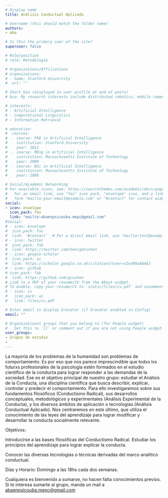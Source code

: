 ```yaml
---
# Display name
title: Análisis Conductual Aplicado

# Username (this should match the folder name)
authors:
- aba

# Is this the primary user of the site?
superuser: false

# Role/position
# role: Metodología

# Organizations/Affiliations
# organizations:
# - name: Stanford University
#  url: ""

# Short bio (displayed in user profile at end of posts)
# bio: My research interests include distributed robotics, mobile computing and programmable matter.

# interests:
# - Artificial Intelligence
# - Computational Linguistics
# - Information Retrieval

# education:
#  courses:
#  - course: PhD in Artificial Intelligence
#    institution: Stanford University
#    year: 2012
#  - course: MEng in Artificial Intelligence
#    institution: Massachusetts Institute of Technology
#    year: 2009
#  - course: BSc in Artificial Intelligence
#    institution: Massachusetts Institute of Technology
#    year: 2008

# Social/Academic Networking
# For available icons, see: https://sourcethemes.com/academic/docs/page-builder/#icons
#   For an email link, use "fas" icon pack, "envelope" icon, and a link in the
#   form "mailto:your-email@example.com" or "#contact" for contact widget.
social:
- icon: envelope
  icon_pack: fas
  link: "mailto:abaenpsicouba.mepc@gmail.com"
#social:
# - icon: envelope
#  icon_pack: fas
#  link: '#contact'  # For a direct email link, use "mailto:test@example.org".
# - icon: twitter
#  icon_pack: fab
#  link: https://twitter.com/GeorgeCushen
# - icon: google-scholar
#  icon_pack: ai
#  link: https://scholar.google.co.uk/citations?user=sIwtMXoAAAAJ
# - icon: github
# icon_pack: fab
#  link: https://github.com/gcushen
# Link to a PDF of your resume/CV from the About widget.
# To enable, copy your resume/CV to `static/files/cv.pdf` and uncomment the lines below.
# - icon: cv
#   icon_pack: ai
#   link: files/cv.pdf

# Enter email to display Gravatar (if Gravatar enabled in Config)
email: ""

# Organizational groups that you belong to (for People widget)
#   Set this to `[]` or comment out if you are not using People widget.
user_groups:
- Grupos de estudio
-
---
```

La mayoría de los problemas de la humanidad son problemas de comportamiento. Es por eso que nos parece imprescindible que todxs lxs futurxs profesionales de la psicología estén formados en el estudio científico de la conducta para lograr responder a las demandas de la sociedad. Ese es el objetivo principal de nuestro grupo: estudiar el Análisis de la Conducta, una disciplina científica que busca describir, explicar, controlar y predecir el comportamiento. Para ello investigaremos sobre sus fundamentos filosóficos (Conductismo Radical), sus desarrollos conceptuales, metodológicos y experimentales (Análisis Experimental de la Conducta), y los diversos ámbitos de aplicación o tecnologías.(Análisis Conductual Aplicado). Nos centraremos en este último, que utiliza el conocimiento de las leyes del aprendizaje para lograr modificar y desarrollar la conducta socialmente relevante.

Objetivos: 

Introducirse a las bases filosóficas del Conductismo Radical.
Estudiar los principios del aprendizaje para lograr explicar la conducta.

Conocer las diversas tecnologías o técnicas derivadas del marco analitico conductual.

Días y Horario: Domingo a las 18hs cada dos semanas.

Cualquiera es bienvenidx a sumarse, no hacen falta conocimientos previos. Si te interesa sumarte al grupo, manda un mail a abaenpsicouba.mepc@gmail.com

